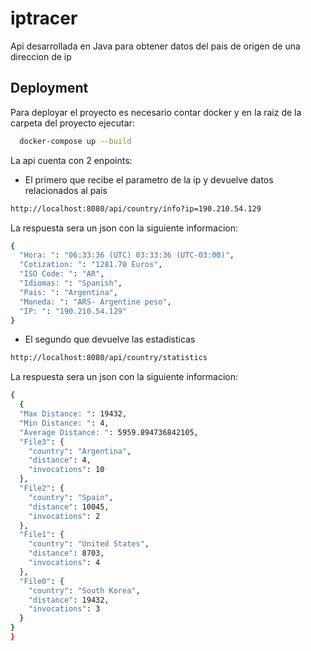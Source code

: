 # iptracer
Api desarrollada en Java para obtener datos del pais de origen de una direccion de ip

## Deployment

Para deployar el proyecto es necesario contar docker y en la raiz de la carpeta del proyecto ejecutar:

```bash
  docker-compose up --build
```

La api cuenta con 2 enpoints:
- El primero que recibe el parametro de la ip y devuelve datos relacionados al pais

```bash
http://localhost:8080/api/country/info?ip=190.210.54.129
```

La respuesta sera un json con la siguiente informacion:

```bash
{
  "Hora: ": "06:33:36 (UTC) 03:33:36 (UTC-03:00)",
  "Cotization: ": "1281.70 Euros",
  "ISO Code: ": "AR",
  "Idiomas: ": "Spanish",
  "Pais: ": "Argentina",
  "Moneda: ": "ARS- Argentine peso",
  "IP: ": "190.210.54.129"
}
```
- El segundo que devuelve las estadisticas
```bash
http://localhost:8080/api/country/statistics
```
La respuesta sera un json con la siguiente informacion:

```bash
{
  {
  "Max Distance: ": 19432,
  "Min Distance: ": 4,
  "Average Distance: ": 5959.894736842105,
  "File3": {
    "country": "Argentina",
    "distance": 4,
    "invocations": 10
  },
  "File2": {
    "country": "Spain",
    "distance": 10045,
    "invocations": 2
  },
  "File1": {
    "country": "United States",
    "distance": 8703,
    "invocations": 4
  },
  "File0": {
    "country": "South Korea",
    "distance": 19432,
    "invocations": 3
  }
}
}
```
